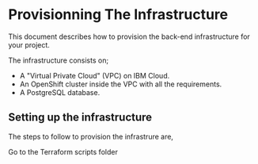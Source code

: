 # Provisionning The Infrastructure

This document describes how to provision the back-end infrastructure for your project.

The infrastructure consists on;

- A "Virtual Private Cloud" (VPC) on IBM Cloud.
- An OpenShift cluster inside the VPC with all the requirements.
- A PostgreSQL database.



## Setting up the infrastructure

The steps to follow to provision the infrastrure are,

Go to the Terraform scripts folder